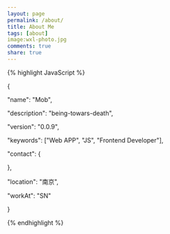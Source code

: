 ```yaml
---
layout: page
permalink: /about/
title: About Me
tags: [about]
image:wxl-photo.jpg
comments: true
share: true
---
```


{% highlight JavaScript %}

{

  "name": "Mob",

  "description": "being-towars-death",

  "version": "0.0.9",

  "keywords": ["Web APP", "JS", "Frontend Developer"],

  "contact": {

  },

  "location": "南京",

  "workAt": "SN"

}

{% endhighlight %}